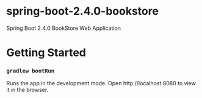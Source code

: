 # spring-boot-2.4.0-bookstore
Spring Boot 2.4.0 BookStore Web Application

# Getting Started
### `gradlew bootRun`

Runs the app in the development mode.
Open http://localhost:8080 to view it in the browser.
